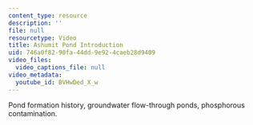 ```yaml
---
content_type: resource
description: ''
file: null
resourcetype: Video
title: Ashumit Pond Introduction
uid: 746a0f82-90fa-44dd-9e92-4caeb28d9409
video_files:
  video_captions_file: null
video_metadata:
  youtube_id: BVHwDed_X_w
---
```


Pond formation history, groundwater flow-through ponds, phosphorous contamination.